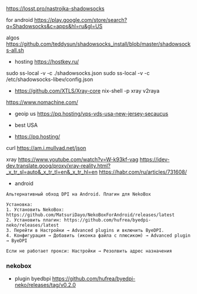 https://losst.pro/nastrojka-shadowsocks

for android
https://play.google.com/store/search?q=Shadowsocks&c=apps&hl=ru&gl=US

algos
https://github.com/teddysun/shadowsocks_install/blob/master/shadowsocks-all.sh

- hosting https://hostkey.ru/

sudo ss-local -v -c ./shadowsocks.json
sudo ss-local -v -c /etc/shadowsocks-libev/config.json


- https://github.com/XTLS/Xray-core
nix-shell -p xray v2raya

https://www.nomachine.com/

- geoip us
https://pq.hosting/vps-vds-usa-new-jersey-secaucus

- best USA
- https://pq.hosting/

curl https://am.i.mullvad.net/json

xray
https://www.youtube.com/watch?v=W-k93kf-vag
https://idev-dev.translate.goog/proxy/xray-reality.html?_x_tr_sl=auto&_x_tr_tl=en&_x_tr_hl=en
https://habr.com/ru/articles/731608/


- android
```
Альтернативный обход DPI на Android. Плагин для NekoBox

Установка:
1. Установить NekoBox: https://github.com/MatsuriDayo/NekoBoxForAndroid/releases/latest
2. Установить плагин: https://github.com/hufrea/byedpi-neko/releases/latest
3. Перейти в Настройки → Advanced plugins и включить ByeDPI.
4. Конфигурация → Добавить (иконка файла с плюсиком) → Advanced plugin → ByeDPI

Если не работает прокси: Настройки → Резолвить адрес назначения
```

### nekobox

- plugin byedbpi
https://github.com/hufrea/byedpi-neko/releases/tag/v0.2.0
